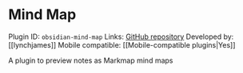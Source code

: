 # Mind Map

Plugin ID: `obsidian-mind-map`
Links: [GitHub repository](https://github.com/lynchjames/obsidian-mind-map)
Developed by: [[lynchjames]]
Mobile compatible: [[Mobile-compatible plugins|Yes]]

A plugin to preview notes as Markmap mind maps
